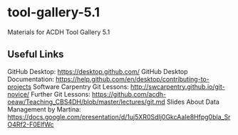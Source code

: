 # tool-gallery-5.1
Materials for ACDH Tool Gallery 5.1

## Useful Links
GitHub Desktop: https://desktop.github.com/
GitHub Desktop Documentation: https://help.github.com/en/desktop/contributing-to-projects
Software Carpentry Git Lessons: http://swcarpentry.github.io/git-novice/
Further Git Lessons: https://github.com/acdh-oeaw/Teaching_CBS4DH/blob/master/lectures/git.md
Slides About Data Management by Martina: https://docs.google.com/presentation/d/1uj5XR0SdIj0GkcAaIe8Hfpg0bla_SrO4Rf2-F0ElfWc
